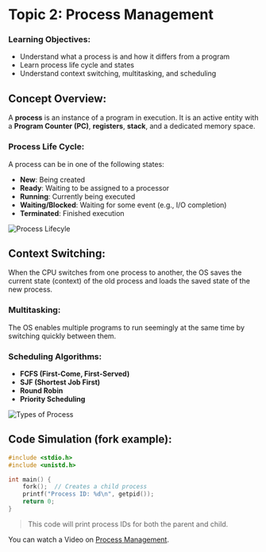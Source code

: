 # Topic 2: Process Management


### Learning Objectives:
* Understand what a process is and how it differs from a program
* Learn process life cycle and states
* Understand context switching, multitasking, and scheduling


## Concept Overview:
A **process** is an instance of a program in execution. It is an active entity with a **Program Counter (PC)**, **registers**, **stack**, and a dedicated memory space.

### Process Life Cycle:
A process can be in one of the following states:
* **New**: Being created
* **Ready**: Waiting to be assigned to a processor
* **Running**: Currently being executed
* **Waiting/Blocked**: Waiting for some event (e.g., I/O completion)
* **Terminated**: Finished execution

![Process Lifecyle](/course-markdown/OS/images/process_lifecycle.png)


## Context Switching:
When the CPU switches from one process to another, the OS saves the current state (context) of the old process and loads the saved state of the new process.

### Multitasking:
The OS enables multiple programs to run seemingly at the same time by switching quickly between them.


### Scheduling Algorithms:
* **FCFS (First-Come, First-Served)**
* **SJF (Shortest Job First)**
* **Round Robin**
* **Priority Scheduling**

![Types of Process](/course-markdowns/OS/images/process_diagram.png)

## Code Simulation (fork example):
```c
#include <stdio.h>
#include <unistd.h>

int main() {
    fork();  // Creates a child process
    printf("Process ID: %d\n", getpid());
    return 0;
}
```
> This code will print process IDs for both the parent and child.

You can watch a Video on [Process Management](https://youtu.be/aytWaG4mEJI?si=IJVuSxRj9bvdrtmD).